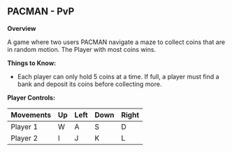 ## PACMAN - PvP
<b>Overview</b>

A game where two users PACMAN navigate a maze to collect coins that are in random motion.
The Player with most coins wins.

<b>Things to Know:</b>
- Each player can only hold 5 coins at a time. If full, a player must find a bank and deposit its coins before collecting more.

<b>Player Controls:</b>

|Movements| Up | Left | Down | Right |
|---|---|---|---|---|
| Player 1 | W | A | S | D |
| Player 2 | I | J | K | L |


